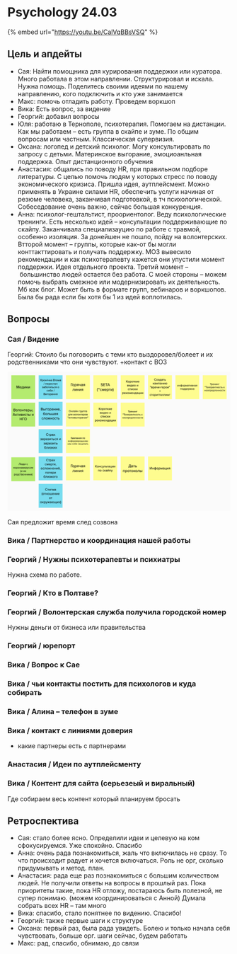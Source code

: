 # Psychology 24.03

{% embed url="https://youtu.be/CalVqBBsVSQ" %}

## Цель и апдейты

* Сая: Найти помощника для курирования поддержки или куратора. Много работала в этом направлении. Структурировал и искала. Нужна помощь. Поделитесь своими идеями по нашему направлению, кого подключить и кто уже занимается 
* Макс: помочь отладить работу. Проведем воркшоп
* Вика: Есть вопрос, за видение
* Георгий: добавил вопросы
* Юля: работаю в Тернополе, психотерапия. Помогаем на дистанции. Как мы работаем – есть группа в скайпе и зуме. По общим вопросам или частным. Классическая супервизия.
* Оксана: логопед и детский психолог. Могу консультировать по запросу с детьми. Материнское выгорание, эмоциоанльная поддержка. Опыт дистанционного обучения
* Анастасия: общались по поводу HR, при правильном подборе литературы. С целью помочь людям у которых стресс по поводу экономического кризиса. Пришла идея, аутплейсмент. Можно применять в Украине силами HR, обеспечить услуги начиная от резюме человека, заканчивая подготовкой, в тч психологической. Собеседование очень важно, сейчас большая конкуренция.
* Анна: психолог-гештальтист, проориентолог. Веду психологические тренинги. Есть несколько идей – консультации поддерживающие по скайпу. Заканчивала специализауцию по работе с травмой, особенно изоляция. За донейшен не пошло, пойду на волонтерских. Втторой момент – группы, которые как-от бы могли конттакттировать и получать поддержку. МОЗ вывесило рекомендации и как психотерапевту кажется они упустили момент поддержки. Идея отдельного проекта. Третий момент – большинство людей остается без работа. С моей стороны – можем помочь выбрать смежное или модернизировать их деятельность. Мб как блог. Может быть в формате групп, вебинаров и воркшопов. Была бы рада если бы хотя бы 1 из идей воплотилась.

## Вопросы

### Сая / Видение

Георгий: Стоило бы поговорить с теми кто выздоровел/болеет и их родственниками что они чувствуют. +контакт с ВОЗ

![](../../.gitbook/assets/image%20%2810%29.png)

Сая предложит время след созвона

### Вика / Партнерство и координация нашей работы

###  Георгий / Нужны психотерапевты и психиатры

Нужна схема по работе.

### Георгий / Кто в Полтаве?

### Георгий / Волонтерская служба получила городской номер

Нужны деньги от бизнеса или правительства

### Георгий / юрепорт

### Вика / Вопрос к Сае

### Вика / чьи контакты постить для психологов и куда собирать

### Вика / Алина – телефон в зуме

### Вика / контакт с линиями доверия

+ какие партнеры есть с партнерами

### Анастасия / Идеи по аутплейсменту

### Вика / Контент для сайта \(серьезеый и виральный\)

Где собираем весь контент который планируем бросать

## Ретроспектива

* Сая: стало более ясно. Определили идеи и целевую на ком сфокусируемся. Уже спокойно. Спасибо
* Анна: очень рада познакомиться, жаль что включилась не сразу. То что происходит радует и хочется включаться. Роль не орг, сколько придумывать и метод. план.
* Анастасия: рада еще раз познакомиться с большим количеством людей. Не получили ответы на вопросы в прошлый раз. Пока приоритеты такие, пока HR отложу, постараюсь быть полезной, не супер понимаю. \(можем координироваться с Анной\) Думала собрать всех HR – там много
* Вика: спасибо, стало понятнее по видению. Спасибо!
* Георгий: также первые шаги к структуре
* Оксана: первый раз, была рада увидеть. Болею и только начала себя чувствовать, больше орг. шаги сейчас, будем работать
* Макс: рад, спасибо, обнимаю, до связи

